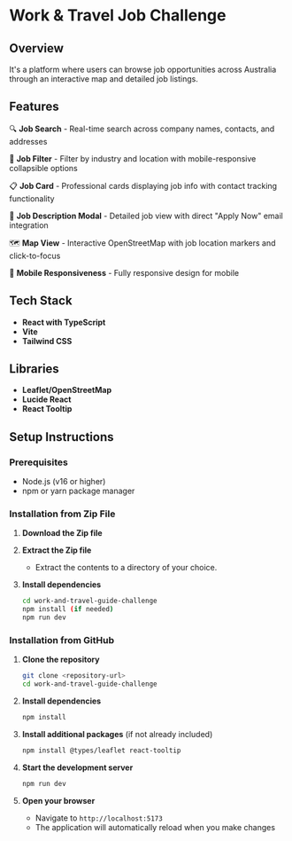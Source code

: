 # Work & Travel Job Challenge

## Overview

It's a platform where users can browse job opportunities across Australia through an interactive map and detailed job listings.

## Features

🔍 **Job Search** - Real-time search across company names, contacts, and addresses

🎯 **Job Filter** - Filter by industry and location with mobile-responsive collapsible options

📋 **Job Card** - Professional cards displaying job info with contact tracking functionality

📄 **Job Description Modal** - Detailed job view with direct "Apply Now" email integration

🗺️ **Map View** - Interactive OpenStreetMap with job location markers and click-to-focus

📱 **Mobile Responsiveness** - Fully responsive design for mobile


## Tech Stack

- **React with TypeScript**
- **Vite**
- **Tailwind CSS**

## Libraries

- **Leaflet/OpenStreetMap**
- **Lucide React**
- **React Tooltip**

## Setup Instructions

### Prerequisites
- Node.js (v16 or higher)
- npm or yarn package manager

### Installation from Zip File

1. **Download the Zip file**

2. **Extract the Zip file**
   - Extract the contents to a directory of your choice.

3. **Install dependencies**
   ```bash
   cd work-and-travel-guide-challenge
   npm install (if needed)
   npm run dev
   ```

### Installation from GitHub

1. **Clone the repository**
   ```bash
   git clone <repository-url>
   cd work-and-travel-guide-challenge
   ```

2. **Install dependencies**
   ```bash
   npm install
   ```

3. **Install additional packages** (if not already included)
   ```bash
   npm install @types/leaflet react-tooltip
   ```

4. **Start the development server**
   ```bash
   npm run dev
   ```

5. **Open your browser**
   - Navigate to `http://localhost:5173`
   - The application will automatically reload when you make changes



